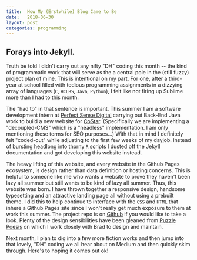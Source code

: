 ```yaml
---
title:  How My (Erstwhile) Blog Came to Be
date:   2018-06-30
layout: post
categories: programming
---
```


## Forays into Jekyll.

Truth be told I didn't carry out any nifty "DH" coding this month -- the kind of programmatic work that will serve as the a central pole in the (still fuzzy) project plan of mine. This is intentional on my part. For one, after a third-year at school filled with tedious programming assignments in a dizzying array of languages (`C`, `HCLRS`, `Java`, `Python`), I felt like not firing up Sublime more than I had to this month.

The "had to" in that sentence is important. This summer I am a software development intern at [Perfect Sense Digital](https://www.perfectsensedigital.com/) carrying out Back-End Java work to build a new website for [CoStar](http://www.costar.com/). (Specifically we are implementing a "decoupled-CMS" which is a "headless" implementation. I am only mentioning these terms for SEO purposes...) With that in mind I definitely felt "coded-out" while adjusting to the first few weeks of my dayjob. Instead of bursting headlong into thorny `R` scripts I dusted off the Jekyll documentation and got developing this website instead.

The heavy lifting of this website, and every website in the Github Pages ecosystem, is design rather than data definition or hosting concerns. This is helpful to someone like me who wants a website to prove they haven't been lazy all summer but still wants to be kind of lazy all summer. Thus, this website was born. I have thrown together a responsive design, handsome typesetting and an attractive landing page all without using a prebuilt theme. I did this to help continue to interface with the `CSS` and `HTML` that inhere a Github Pages site since I won't really get much exposure to them at work this summer. The project repo is on [Github](http://github.com/timschott/timschott.github.io) if you would like to take a look. Plenty of the design sensibilities have been gleaned from [Puzzle Poesis](http://puzzlepoesis.org) on which I work closely with Brad to design and maintain. 

Next month, I plan to dig into a few more fiction works and then jump into that lovely, "DH" coding we all hear about on Medium and then quickly skim through. Here's to hoping it comes out ok!